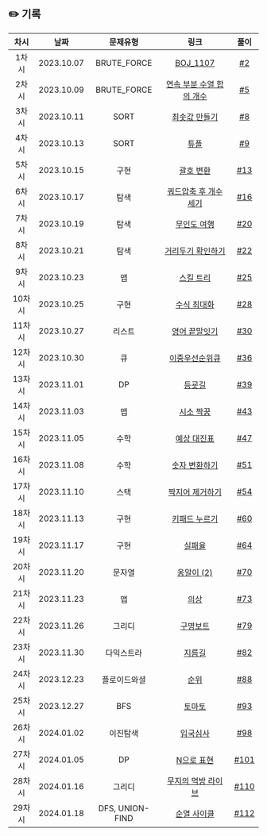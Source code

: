 ## ✏️ 기록   

|  차시  |    날짜    |    문제유형     |                                               링크                                                |                            풀이                            |
| :----: | :--------: | :-------------: | :-----------------------------------------------------------------------------------------------: | :--------------------------------------------------------: |
| 1차시  | 2023.10.07 |   BRUTE_FORCE   |                         [BOJ_1107](https://www.acmicpc.net/problem/1107)                          |  [#2](https://github.com/AlgoLeadMe/AlgoLeadMe-1/pull/2)   |
| 2차시  | 2023.10.09 |   BRUTE_FORCE   |   [연속 부분 수열 합의 개수](https://school.programmers.co.kr/learn/courses/30/lessons/131701)    |  [#5](https://github.com/AlgoLeadMe/AlgoLeadMe-1/pull/5)   |
| 3차시  | 2023.10.11 |      SORT       | [최솟값 만들기](https://school.programmers.co.kr/learn/courses/30/lessons/12941?language=python3) |  [#8](https://github.com/AlgoLeadMe/AlgoLeadMe-1/pull/8)   |
| 4차시  | 2023.10.13 |      SORT       |              [튜플](https://school.programmers.co.kr/learn/courses/30/lessons/64065)              |  [#9](https://github.com/AlgoLeadMe/AlgoLeadMe-1/pull/9)   |
| 5차시  | 2023.10.15 |      구현       |           [괄호 변환](https://school.programmers.co.kr/learn/courses/30/lessons/60058)            | [#13](https://github.com/AlgoLeadMe/AlgoLeadMe-1/pull/13)  |
| 6차시  | 2023.10.17 |      탐색       |     [쿼드압축 후 개수 세기](https://school.programmers.co.kr/learn/courses/30/lessons/68936)      | [#16](https://github.com/AlgoLeadMe/AlgoLeadMe-1/pull/16)  |
| 7차시  | 2023.10.19 |      탐색       |          [무인도 여행](https://school.programmers.co.kr/learn/courses/30/lessons/154540)          | [#20](https://github.com/AlgoLeadMe/AlgoLeadMe-1/pull/20)  |
| 8차시  | 2023.10.21 |      탐색       |       [거리두기 확인하기](https://school.programmers.co.kr/learn/courses/30/lessons/81302)        | [#22](https://github.com/AlgoLeadMe/AlgoLeadMe-1/pull/22)  |
| 9차시  | 2023.10.23 |       맵        |           [스킬 트리](https://school.programmers.co.kr/learn/courses/30/lessons/49993)            | [#25](https://github.com/AlgoLeadMe/AlgoLeadMe-1/pull/25)  |
| 10차시 | 2023.10.25 |      구현       |          [수식 최대화](https://school.programmers.co.kr/learn/courses/30/lessons/67257)           | [#28](https://github.com/AlgoLeadMe/AlgoLeadMe-1/pull/28)  |
| 11차시 | 2023.10.27 |     리스트      |         [영어 끝말잇기](https://school.programmers.co.kr/learn/courses/30/lessons/12981)          | [#30](https://github.com/AlgoLeadMe/AlgoLeadMe-1/pull/30)  |
| 12차시 | 2023.10.30 |       큐        |         [이중우선순위큐](https://school.programmers.co.kr/learn/courses/30/lessons/42628)         | [#36](https://github.com/AlgoLeadMe/AlgoLeadMe-1/pull/36)  |
| 13차시 | 2023.11.01 |       DP        |             [등굣길](https://school.programmers.co.kr/learn/courses/30/lessons/42898)             | [#39](https://github.com/AlgoLeadMe/AlgoLeadMe-1/pull/39)  |
| 14차시 | 2023.11.03 |       맵        |           [시소 짝꿍](https://school.programmers.co.kr/learn/courses/30/lessons/152996)           | [#43](https://github.com/AlgoLeadMe/AlgoLeadMe-1/pull/43)  |
| 15차시 | 2023.11.05 |      수학       |          [예상 대진표](https://school.programmers.co.kr/learn/courses/30/lessons/12985)           | [#47](https://github.com/AlgoLeadMe/AlgoLeadMe-1/pull/47)  |
| 16차시 | 2023.11.08 |      수학       |         [숫자 변환하기](https://school.programmers.co.kr/learn/courses/30/lessons/154538)         | [#51](https://github.com/AlgoLeadMe/AlgoLeadMe-1/pull/51)  |
| 17차시 | 2023.11.10 |      스택       |        [짝지어 제거하기](https://school.programmers.co.kr/learn/courses/30/lessons/12973)         | [#54](https://github.com/AlgoLeadMe/AlgoLeadMe-1/pull/54)  |
| 18차시 | 2023.11.13 |      구현       |         [키패드 누르기](https://school.programmers.co.kr/learn/courses/30/lessons/67256)          | [#60](https://github.com/AlgoLeadMe/AlgoLeadMe-1/pull/60)  |
| 19차시 | 2023.11.17 |      구현       |             [실패율](https://school.programmers.co.kr/learn/courses/30/lessons/42889)             | [#64](https://github.com/AlgoLeadMe/AlgoLeadMe-1/pull/64)  |
| 20차시 | 2023.11.20 |     문자열      |          [옹알이 (2)](https://school.programmers.co.kr/learn/courses/30/lessons/133499)           |  [#70](https://github.com/lgoLeadMe/AlgoLeadMe-1/pull/70)  |
| 21차시 | 2023.11.23 |       맵        |              [의상](https://school.programmers.co.kr/learn/courses/30/lessons/42578)              |  [#73](https://github.com/lgoLeadMe/AlgoLeadMe-1/pull/73)  |
| 22차시 | 2023.11.26 |     그리디      |            [구명보트](https://school.programmers.co.kr/learn/courses/30/lessons/42885)            |  [#79](https://github.com/lgoLeadMe/AlgoLeadMe-1/pull/79)  |
| 23차시 | 2023.11.30 |   다익스트라    |                          [지름길](https://www.acmicpc.net/problem/1446)                           |  [#82](https://github.com/lgoLeadMe/AlgoLeadMe-1/pull/82)  |
| 24차시 | 2023.12.23 |  플로이드와셜   |              [순위](https://school.programmers.co.kr/learn/courses/30/lessons/49191)              |  [#88](https://github.com/lgoLeadMe/AlgoLeadMe-1/pull/88)  |
| 25차시 | 2023.12.27 |       BFS       |                          [토마토](https://www.acmicpc.net/problem/7569)                           |  [#93](https://github.com/lgoLeadMe/AlgoLeadMe-1/pull/93)  |
| 26차시 | 2024.01.02 |    이진탐색     |            [입국심사](https://school.programmers.co.kr/learn/courses/30/lessons/43238)            |  [#98](https://github.com/lgoLeadMe/AlgoLeadMe-1/pull/98)  |
| 27차시 | 2024.01.05 |       DP        |           [N으로 표현](https://school.programmers.co.kr/learn/courses/30/lessons/42895)           | [#101](https://github.com/lgoLeadMe/AlgoLeadMe-1/pull/101) |
| 28차시 | 2024.01.16 |     그리디      |       [무지의 먹방 라이브](https://school.programmers.co.kr/learn/courses/30/lessons/42891)       | [#110](https://github.com/lgoLeadMe/AlgoLeadMe-1/pull/110) |
| 29차시 | 2024.01.18 | DFS, UNION-FIND |                       [순열 사이클](https://www.acmicpc.net/problem/10451)                        | [#112](https://github.com/lgoLeadMe/AlgoLeadMe-1/pull/112) |